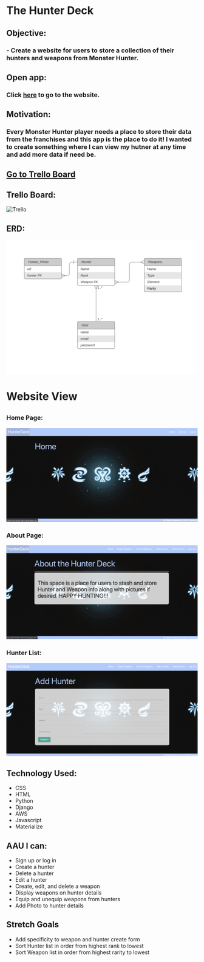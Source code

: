 # The Hunter Deck

## Objective:
### - Create a website for users to store a collection of their hunters and weapons from Monster Hunter.
##
##
##
##
## Open app:
### Click [here](https://the-hunter-deck.herokuapp.com/) to go to the website.
##
##
## Motivation:
### Every Monster Hunter player needs a place to store their data from the franchises and this app is the place to do it! I wanted to create something where I can view my hutner at any time and add more data if need be.
##
##
## [Go to Trello Board](https://trello.com/b/3s8Ntl45/hunterdeck)

## Trello Board:
![Trello](https://trello-attachments.s3.amazonaws.com/5f7f917a6dbf5d0ba583b501/5f808bb32016c369cee55ce0/43154ebd76e31bc63a042a9631696117/HunterDeck%402x.png)

## ERD:
![ERD](images/Screen%20Shot%202020-10-15%20at%2010.26.22%20PM.png)

# Website View

##
### Home Page:
![Home](images/home.png)

### About Page:
![About](images/about.png)

### Hunter List:
![About](images/hunter.png)

## Technology Used:
- CSS
- HTML
- Python
- Django
- AWS
- Javascript
- Materialize

## AAU I can:
- Sign up or log in
- Create a hunter
- Delete a hunter
- Edit a hunter
- Create, edit, and delete a weapon
- Display weapons on hunter details
- Equip and unequip weapons from hunters
- Add Photo to hunter details

## Stretch Goals
- Add specificity to weapon and hunter create form
- Sort Hunter list in order from highest rank to lowest
- Sort Weapon list in order from highest rarity to lowest
